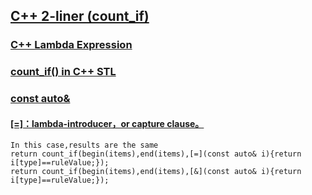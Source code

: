 ## [C++ 2-liner (count_if)](https://leetcode.com/problems/count-items-matching-a-rule/discuss/1086218/C%2B%2B-2-liner-(count_if))
### [C++ Lambda Expression ](https://blog.gtwang.org/programming/lambda-expression-in-c11/)
### [count_if() in C++ STL](https://www.geeksforgeeks.org/count_if-in-c/)
### [const auto&](https://stackoverflow.com/questions/26541920/is-it-a-good-practice-to-use-const-auto-in-a-range-for-to-process-the-element/26543405)

#### [[=]：lambda-introducer，or capture clause。](https://blog.gtwang.org/programming/lambda-expression-in-c11/)
```
In this case,results are the same
return count_if(begin(items),end(items),[=](const auto& i){return i[type]==ruleValue;});
return count_if(begin(items),end(items),[&](const auto& i){return i[type]==ruleValue;});
```
